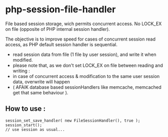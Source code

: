 # php-session-file-handler
File based session storage, wich permits concurrent access. No LOCK_EX on file (opposite of PHP internal session handler).

The objective is to improve speed for cases of concurrent session read access, as PHP default session handler is sequential.
- read session data from file (1 file by user session), and write it when modified.
- please note that, as we don't set LOCK_EX on file between reading and writing :
-   in case of concurrent access & modification to the same user session data, overwrite will happen
-   ( AFAIK database based sessionHandlers like memcache, memcached  get that same behaviour ).
 
 How to use :
 -------------
 ```
 session_set_save_handler( new FileSessionHandler(), true );
 session_start();
 // use session as usual...
```
